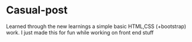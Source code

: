 # Casual-post
Learned through the new learnings a simple basic HTML,CSS (+bootstrap) work.
I just made this for fun while working on front end stuff
